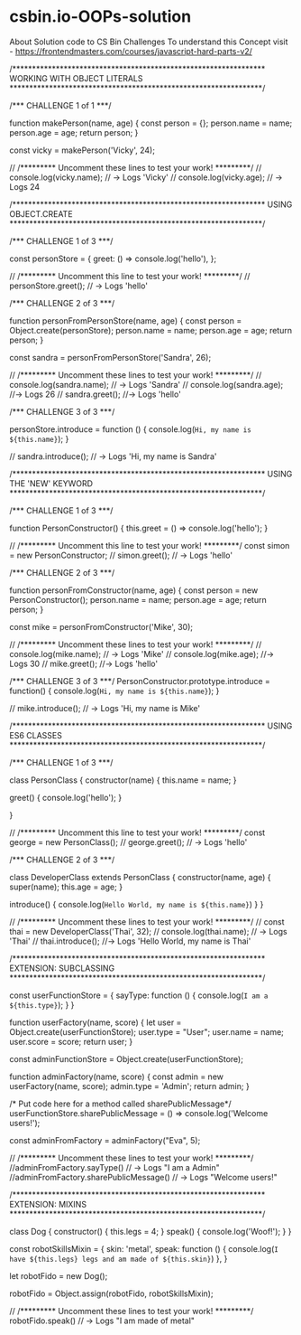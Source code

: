 # csbin.io-OOPs-solution
About Solution code to CS Bin Challenges
To understand this Concept visit - https://frontendmasters.com/courses/javascript-hard-parts-v2/


/****************************************************************
                  WORKING WITH OBJECT LITERALS
****************************************************************/

/*** CHALLENGE 1 of 1 ***/

function makePerson(name, age) {
  const person = {};
  person.name = name;
  person.age = age;
  return person;
}

const vicky = makePerson('Vicky', 24);


// /********* Uncomment these lines to test your work! *********/
// console.log(vicky.name); // -> Logs 'Vicky'
// console.log(vicky.age); // -> Logs 24





/****************************************************************
                       USING OBJECT.CREATE
****************************************************************/

/*** CHALLENGE 1 of 3 ***/

const personStore = {
  greet: () => console.log('hello'),
};

// /********* Uncomment this line to test your work! *********/
// personStore.greet(); // -> Logs 'hello'



/*** CHALLENGE 2 of 3 ***/

function personFromPersonStore(name, age) {
  const person = Object.create(personStore);
  person.name = name;
  person.age = age;
  return person;
}

const sandra = personFromPersonStore('Sandra', 26);


// /********* Uncomment these lines to test your work! *********/
// console.log(sandra.name); // -> Logs 'Sandra'
// console.log(sandra.age); //-> Logs 26
// sandra.greet(); //-> Logs 'hello'



/*** CHALLENGE 3 of 3 ***/

personStore.introduce = function () {
  console.log(`Hi, my name is ${this.name}`);
}

// sandra.introduce(); // -> Logs 'Hi, my name is Sandra'





/****************************************************************
                    USING THE 'NEW' KEYWORD
****************************************************************/

/*** CHALLENGE 1 of 3 ***/

function PersonConstructor() {
  this.greet = () => console.log('hello');
}


// /********* Uncomment this line to test your work! *********/
const simon = new PersonConstructor;
// simon.greet(); // -> Logs 'hello'



/*** CHALLENGE 2 of 3 ***/

function personFromConstructor(name, age) {
  const person = new PersonConstructor();
  person.name = name;
  person.age = age;
  return person;
}

const mike = personFromConstructor('Mike', 30);


// /********* Uncomment these lines to test your work! *********/
// console.log(mike.name); // -> Logs 'Mike'
// console.log(mike.age); //-> Logs 30
// mike.greet(); //-> Logs 'hello'



/*** CHALLENGE 3 of 3 ***/
PersonConstructor.prototype.introduce = function() {
  console.log(`Hi, my name is ${this.name}`);
}


// mike.introduce(); // -> Logs 'Hi, my name is Mike'


/****************************************************************
                        USING ES6 CLASSES
****************************************************************/

/*** CHALLENGE 1 of 3 ***/

class PersonClass {
  constructor(name) {
    this.name = name;
  }

  greet() {
    console.log('hello');
  }

}


// /********* Uncomment this line to test your work! *********/
const george = new PersonClass();
// george.greet(); // -> Logs 'hello'



/*** CHALLENGE 2 of 3 ***/

class DeveloperClass extends PersonClass {
  constructor(name, age) {
    super(name);
    this.age = age;
  }

  introduce() {
    console.log(`Hello World, my name is ${this.name}`)
  }
}


// /********* Uncomment these lines to test your work! *********/
// const thai = new DeveloperClass('Thai', 32);
// console.log(thai.name); // -> Logs 'Thai'
// thai.introduce(); //-> Logs 'Hello World, my name is Thai'



/****************************************************************
                      EXTENSION: SUBCLASSING
****************************************************************/

const userFunctionStore = {
  sayType: function () {
    console.log(`I am a ${this.type}`);
  }
}

function userFactory(name, score) {
  let user = Object.create(userFunctionStore);
  user.type = "User";
  user.name = name;
  user.score = score;
  return user;
}

const adminFunctionStore = Object.create(userFunctionStore);

function adminFactory(name, score) {
  const admin = new userFactory(name, score);
  admin.type = 'Admin';
  return admin;
}

/* Put code here for a method called sharePublicMessage*/
userFunctionStore.sharePublicMessage = () => console.log('Welcome users!');

const adminFromFactory = adminFactory("Eva", 5);

// /********* Uncomment these lines to test your work! *********/
//adminFromFactory.sayType() // -> Logs "I am a Admin"
//adminFromFactory.sharePublicMessage() // -> Logs "Welcome users!"


/****************************************************************
EXTENSION: MIXINS
****************************************************************/

class Dog {
  constructor() {
    this.legs = 4;
  }
  speak() {
    console.log('Woof!');
  }
}

const robotSkillsMixin = {
  skin: 'metal',
  speak: function () { console.log(`I have ${this.legs} legs and am made of ${this.skin}`) },
}

let robotFido = new Dog();

robotFido = Object.assign(robotFido, robotSkillsMixin);

// /********* Uncomment these lines to test your work! *********/
robotFido.speak() // -> Logs "I am made of metal"
